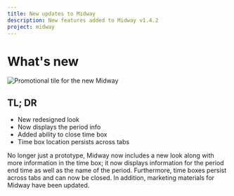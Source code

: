 ```yaml
---
title: New updates to Midway
description: New features added to Midway v1.4.2
project: midway
---
```


# What's new
![Promotional tile for the new Midway](https://lh3.googleusercontent.com/uVkgQSWu3w64zeFTmN0FFOTEKv85_Xy_wIaAmTMj7VgPFUAC9h_Q0AZ3MvGiOQ4qnINR7GB9Kvw=w640-h400-e365)

## TL; DR
 * New redesigned look
 * Now displays the period info
 * Added ability to close time box
 * Time box location persists across tabs

No longer just a prototype, Midway now includes a new look along with more information in the time box; it now displays information for the period end time as well as the name of the period. Furthermore, time boxes persist across tabs and can now be closed. In addition, marketing materials for Midway have been updated.
